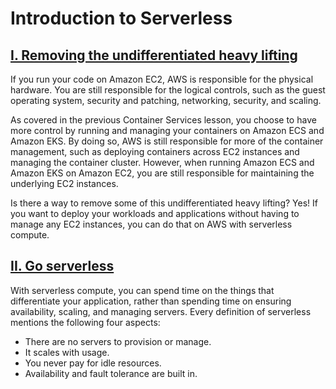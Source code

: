 # Introduction to Serverless

## <u>I. Removing the undifferentiated heavy lifting</u>

If you run your code on Amazon EC2, AWS is responsible for the physical hardware. You are still responsible for the logical controls, such as the guest operating system, security and patching, networking, security, and scaling.

As covered in the previous Container Services lesson, you choose to have more control by running and managing your containers on Amazon ECS and Amazon EKS. By doing so, AWS is still responsible for more of the container management, such as deploying containers across EC2 instances and managing the container cluster. However, when running Amazon ECS and Amazon EKS on Amazon EC2, you are still responsible for maintaining the underlying EC2 instances.

Is there a way to remove some of this undifferentiated heavy lifting? Yes! If you want to deploy your workloads and applications without having to manage any EC2 instances, you can do that on AWS with serverless compute.

## <u>II. Go serverless</u>

With serverless compute, you can spend time on the things that differentiate your application, rather than spending time on ensuring availability, scaling, and managing servers. Every definition of serverless mentions the following four aspects:

- There are no servers to provision or manage.
- It scales with usage.
- You never pay for idle resources.
- Availability and fault tolerance are built in.
